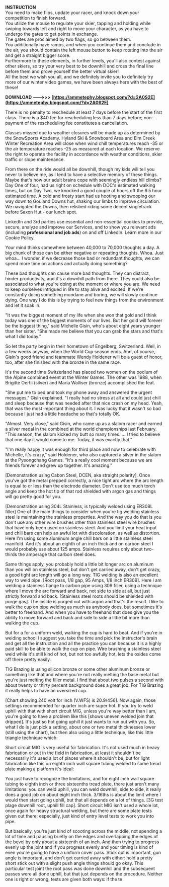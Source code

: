 
 
**INSTRUCTION**  
You need to make flips, update your racer, and knock down your competition to finish forward.  
You utilize the mouse to regulate your skier, tapping and holding while swiping towards left and right to move your character, as you have to undergo the gates to get points in exchange.   
The gates are proclaimed by two flags, so go between them.  
You additionally have ramps, and when you continue them and conclude in the air, you should contain the left mouse button to keep rotating into the air and get a straight bigger score.  
Furthermore to these elements, in further levels, you'll also contest against other skiers, so try your very best to be downhill and cross the final line before them and prove yourself the better virtual skier!  
All the best we wish you all, and we definitely invite you to definitely try more of our winter video games, we have been always here with the best of these!
 
**DOWNLOAD ———>>> [https://ammetephy.blogspot.com/?d=2A0S2E](https://ammetephy.blogspot.com/?d=2A0S2E)**


 
There is no penalty to reschedule at least 7 days before the start of the first class. There is a $40 fee for rescheduling less than 7 days before; non-payment of the rescheduling fee constitutes a cancellation.
 
Classes missed due to weather closures will be made up as determined by the SnowSports Academy. Hyland Ski & Snowboard Area and Elm Creek Winter Recreation Area will close when wind chill temperatures reach -35 or the air temperature reaches -25 as measured at each location. We reserve the right to operate the facility in accordance with weather conditions, skier traffic or slope maintenance.



From there on the ride would all be downhill, though my kids will tell you never to believe me, as I tend to have a selective memory of these things. Maybe that's how our adult brains cope with seemingly endless hill climbs?
Day One of four, had us right on schedule with DOC's estimated walking times, but on Day Two, we knocked a good couple of hours off the 6.5 hour estimated time. A cold and frosty start had us hooting and swooping our way down to Gouland Downs hut, shaking our limbs to improve circulation. We navigated the Downs, then relished riding some decent singletrack before Saxon Hut - our lunch spot.
 
LinkedIn and 3rd parties use essential and non-essential cookies to provide, secure, analyze and improve our Services, and to show you relevant ads (including **professional and job ads**) on and off LinkedIn. Learn more in our Cookie Policy.
 
Your mind thinks somewhere between 40,000 to 70,000 thoughts a day. A big chunk of those can be either negative or repeating thoughts. Whoa. Just whoa... I wonder, if we decrease those bad or redundant thoughts, we can spend more time on actions and actually doing something?
 
These bad thoughts can cause more bad thoughts. They can distract, hinder productivity, and it's a downhill path from there. They could also be associated to what you're doing at the moment or where you are. We need to keep ourselves intrigued in life to stay alive and excited. If we're constantly doing something mundane and boring, we will slowly continue dying. One way I do this is by trying to feel new things from the environment and let it soak in.
 
"It was the biggest moment of my life when she won that gold and I think today was one of the biggest moments of our lives. But her gold will forever be the biggest thing," said Michelle Gisin, who's about eight years younger than her sister. "She made me believe that you can grab the stars and that's what I did today."
 
So let the party begin in their hometown of Engelberg, Switzerland. Well, in a few weeks anyway, when the World Cup season ends. And, of course, Gisin's good friend and teammate Wendy Holdener will be a guest of honor, too, after she finished with the bronze in the same race.
 
It's the second time Switzerland has placed two women on the podium of the Alpine combined event at the Winter Games. The other was 1988, when Brigitte Oertli (silver) and Maria Walliser (bronze) accomplished the feat.
 
"She put me to bed and took my phone away and answered the urgent messages," Gisin explained. "I really had no stress at all and could just chill and sleep because that was needed after that nice crash on my head. Yeah, that was the most important thing about it. I was lucky that it wasn't so bad because I just had a little headache so that's totally OK.
 
"Almost. Very close," said Gisin, who came up as a slalom racer and earned a silver medal in the combined at the world championships last February. "This season, the slalom kicked my butt so many times. ... I tried to believe that one day it would come to me. Today, it was exactly that."
 
"I'm really happy it was enough for third place and now to celebrate with Michelle, it's crazy," said Holdener, who also captured a silver in the slalom at the Pyeongchang Games. "It's a really cool moment because we are friends forever and grew up together. It's amazing."
 
[Demonstration using Cabon Steel, DCEN, aka straight polarity].
Once you've got the metal prepped correctly, a nice tight arc where the arc length is equal to or less than the electrode diameter. Don't use too much torch angle and keep the hot tip of that rod shielded with argon gas and things will go pretty good for you.
 
[Demonstration using 304L Stainless, is typically welded using ER308L filler]
One of the main things to consider when you're tig welding stainless steel is maintaining the stainless properties. And the way you do that is you don't use any other wire brushes
other than stainless steel wire brushes that have only been used on stainless steel.
And you limit your heat input and chill bars can help an awful lot with discoloration, as well as distortion.
Here I'm using some aluminum angle chill bars on a little stainless steel manifold. And
it's about an eighth of an inch thick and on carbon steel I would probably use about 125 amps. Stainless requires only about two-thirds the amperage that carbon steel does.
 
Same things apply, you probably hold a little bit longer arc on aluminum than you will on stainless steel, but don't get carried away, don't get crazy, a good tight arc length will go a long way.
TIG welding is also an excellent way to weld pipe.
[Root pass, 1/8 gap, 95 Amps, 1/8 inch ER309].
Here I am welding a stainless flange to carbon pipe using 309 filler, using a technique where I move the arc forward and back, not side to side at all, but just strictly forward and back. 
[Stainless steel roots should be shielded with purge gas].
The inside is purged out with argon and that's the result. I like to walk the cup on pipe welding as much as anybody does, but sometimes it's better to freehand. And when you have to freehand that does give you the ability to move forward and back and side to side a little bit more than walking the cup.
 
But for a for a uniform weld, walking the cup is hard to beat. And if you're in welding school I suggest you take the time and pick the instructor's brain and get all the instruction and all the practice you can because it is a highly paid skill to be able to walk the cup on pipe.
Wire brushing a stainless steel weld while it's still kind of hot, but not too awfully hot, lets the oxides come off there pretty easily.
 
TIG Brazing is using silicon bronze or some other aluminum bronze or something like that and where you're not really melting the base metal but you're just melting the filler metal. I find that about two pulses a second with about twenty or thirty percent background does a great job. For TIG Brazing it really helps to have an oversized cup.
 
[Chart showing 240 volt for inch (V.WFS) is 20.9/456].
Now again, those settings recommended for quarter inch are super hot. If you try to weld uphill with that with short circuit MIG, unless you're way better than I am, you're going to have a problem like this [shows uneven welded join that dripped].
It's just so hot going uphill it just wants to run out with you. So, what I do is just pick a setting, about one or two metal thicknesses lower (still using the chart), but then also
using a little technique, like this little triangle technique which:
 
Short circuit MIG is very useful for fabrication. It's not used much in heavy fabrication or out in the field in fabrication, at least it shouldn't be necessarily it's used a lot of places
where it shouldn't be, but for light fabrication like this on eighth inch wall square tubing welded to some tread plate making a platform it's ideal:
 
You just have to recognize the limitations, and for eight inch wall square tubing to eighth inch or three sixteenths tread plate, there just aren't many limitations: you can weld uphill, you can weld downhill, side to side, it really does a good job on about eight inch thick. 
3/16ths is about the limit where I would then start going uphill, but that all depends on a lot of things.
[3G test plage downhill root, uphill fill cap].
Short circuit MIG isn't used a whole lot, once again for heavy structural welding, but there are some plate tests given out there; especially, just kind of entry level tests to work you into pipe.
 
But basically, you're just kind of scooting across the middle, not spending a lot of time and pausing briefly on the edges and overlapping the edges of the bevel by only about a sixteenth of an inch. And then trying to progress evenly up the joint and if you progress evenly and your timing is kind of even you're going to have a uniform cover pass. Stick out is important, gun angle is important, and don't get carried away with either: hold
a pretty short stick out with a slight push angle things should go okay.
This particular test joint the root pass was done downhill and the subsequent passes were all done uphill, but that just depends on the procedure. Neither one is right or wrong, tests are given both ways: if the te